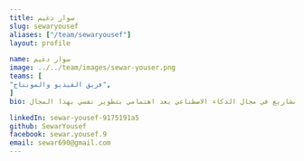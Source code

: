 ```yaml
---
title: سوار دغيم
slug: sewaryousef
aliases: ["/team/sewaryousef"]
layout: profile

name: سوار دغيم
image: ../../team/images/sewar-youser.png
teams: [
"فريق الفيديو والمونتاج",
]
bio: مدربة ومرشدة، طالبة هندسة حاسوب في الجامعة الأردنية، عملت على عدة مشاريع في مجال الذكاء الاصطناعي بعد اهتمامي بتطوير نفسي بهذا المجال.

linkedIn: sewar-yousef-9175191a5
github: SewarYousef
facebook: sewar.yousef.9
email: sewar690@gmail.com
---
```


